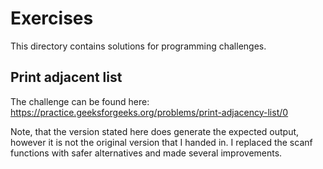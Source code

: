 # Exercises

This directory contains solutions for programming challenges.

## Print adjacent list

The challenge can be found here:
https://practice.geeksforgeeks.org/problems/print-adjacency-list/0

Note, that the version stated here does generate the expected output, however
it is not the original version that I handed in. I replaced the scanf functions
with safer alternatives and made several improvements.
